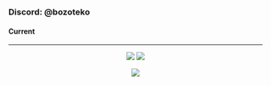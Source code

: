 ### Discord: @bozoteko
#### Current
<hr>
    <!-- GitHub Stats -->
<p align="center">
    <img src="https://github-readme-stats.vercel.app/api?username=bozoteko&theme=radical&show_icons=true&count_private=true">
    <img src= "https://github-readme-stats.vercel.app/api/top-langs/?username=bozoteko&theme=radical&layout=compact">
</p>
<p align="center">
    <img src=https://lanyard.cnrad.dev/api/933241260972589076/>
<br>
<br>
</p>
<p align="center"> <img src="" alt="" /> </p>
<br>
</hr>
